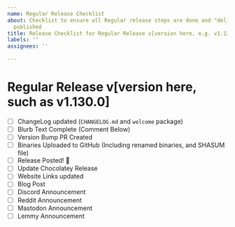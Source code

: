 ```yaml
---
name: Regular Release Checklist
about: Checklist to ensure all Regular release steps are done and "deliverables" are
  published
title: Release Checklist for Regular Release v[version here, e.g. v1.130.0]
labels: ''
assignees: ''

---
```


# Regular Release v[version here, such as v1.130.0]

- [ ] ChangeLog updated (`CHANGELOG.md` and `welcome` package)
- [ ] Blurb Text Complete (Comment Below)
- [ ] Version Bump PR Created
- [ ] Binaries Uploaded to GitHub (Including renamed binaries, and SHASUM file)
- [ ] Release Posted! 🎊
- [ ] Update Chocolatey Release
- [ ] Website Links updated
- [ ] Blog Post
- [ ] Discord Announcement
- [ ] Reddit Announcement
- [ ] Mastodon Announcement
- [ ] Lemmy Announcement
